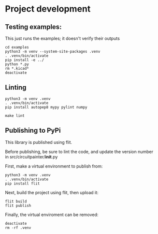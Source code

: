 # Project development

## Testing examples:

This just runs the examples; it doesn't verify their outputs

    cd examples
    python3 -m venv --system-site-packages .venv
    . .venv/bin/activate
    pip install -e ../
    python *.py
    rm *.kicad*
    deactivate

## Linting

    python3 -m venv .venv
    . .venv/bin/activate
    pip install autopep8 mypy pylint numpy

    make lint

## Publishing to PyPi

This library is published using flit.

Before publishing, be sure to lint the code, and update the version number
in src/circuitpainter/__init__.py

First, make a virtual environment to publish from:

    python3 -m venv .venv
    . .venv/bin/activate
    pip install flit

Next, build the project using flit, then upload it:

    flit build
    flit publish

Finally, the virtual enviroment can be removed:

    deactivate
    rm -rf .venv

